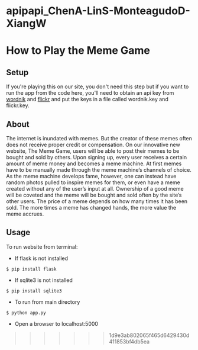 # apipapi_ChenA-LinS-MonteagudoD-XiangW

# How to Play the Meme Game 

## Setup 

If you're playing this on our site, you don't need this step but if you want to run the app from the code here, you'll need to obtain an api key from [wordnik](http://developer.wordnik.com) and [flickr](https://www.flickr.com/services/developer/api/) and put the keys in a file called wordnik.key and flickr.key. 

About
----------
The internet is inundated with memes. But the creator of these memes often does not receive proper credit or compensation. On our innovative new website, The Meme Game, users will be able to post their memes to be bought and sold by others. Upon signing up, every user receives a certain amount of meme money and becomes a meme machine. At first memes have to be manually made through the meme machine’s channels of choice. As the meme machine develops fame, however, one can instead have random photos pulled to inspire memes for them, or even have a meme created without any of the user’s input at all. Ownership of a good meme will be coveted and the meme will be bought and sold often by the site’s other users. The price of a meme depends on how many times it has been sold. The more times a meme has changed hands, the more value the meme accrues. 

Usage
----------
To run website from terminal:
- If flask is not installed
```
$ pip install flask
```
- If sqlite3 is not installed
```
$ pip install sqlite3
```
- To run from main directory
```
$ python app.py
```
- Open a browser to localhost:5000
>>>>>>> 1d9e3ab802065f465d6429430d411853bf4db5ea
